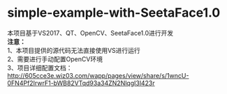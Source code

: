 # simple-example-with-SeetaFace1.0<br/>
本项目基于VS2017、QT、OpenCV、SeetaFace1.0进行开发<br/>
**注意：**<br/>
1、本项目提供的源代码无法直接使用VS进行运行<br/>
2、需要进行手动配置OpenCV环境<br/>
3、项目详细配置文档：http://605cce3e.wiz03.com/wapp/pages/view/share/s/1wncU-0FN4Pf2IrwrF1-bWB82VTqd93a34ZN2NlqgI3l423r<br/>
